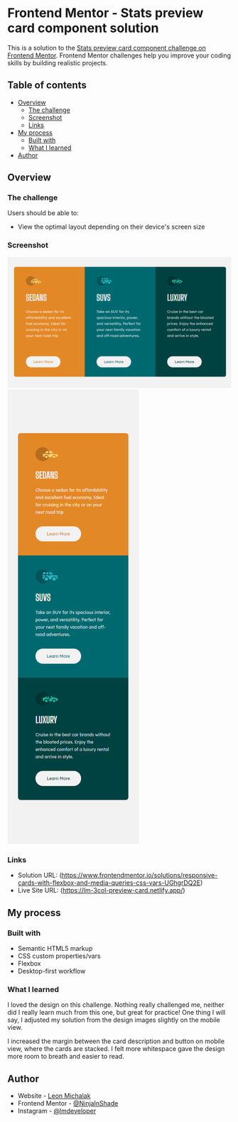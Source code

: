 # Frontend Mentor - Stats preview card component solution

This is a solution to the [Stats preview card component challenge on Frontend Mentor](https://www.frontendmentor.io/challenges/stats-preview-card-component-8JqbgoU62). Frontend Mentor challenges help you improve your coding skills by building realistic projects.

## Table of contents

- [Overview](#overview)
  - [The challenge](#the-challenge)
  - [Screenshot](#screenshot)
  - [Links](#links)
- [My process](#my-process)
  - [Built with](#built-with)
  - [What I learned](#what-i-learned)
- [Author](#author)

## Overview

### The challenge

Users should be able to:

- View the optimal layout depending on their device's screen size

### Screenshot

![](./screenshots/Desktop_solution.png)
![](./screenshots/Mobile_solution.png)

### Links

- Solution URL: (https://www.frontendmentor.io/solutions/responsive-cards-with-flexbox-and-media-queries-css-vars-UGhgrDQ2E)
- Live Site URL: (https://lm-3col-preview-card.netlify.app/)

## My process

### Built with

- Semantic HTML5 markup
- CSS custom properties/vars
- Flexbox
- Desktop-first workflow

### What I learned

I loved the design on this challenge. Nothing really challenged me, neither did I really learn much from this one, but great for practice! One thing I will say, I adjusted my solution from the design images slightly on the mobile view.

I increased the margin between the card description and button on mobile view, where the cards are stacked. I felt more whitespace gave the design more room to breath and easier to read.

## Author

- Website - [Leon Michalak](https://www.leonmichalak.tech)
- Frontend Mentor - [@NinjaInShade](https://www.frontendmentor.io/profile/NinjaInShade)
- Instagram - [@lmdeveloper](https://www.instagram.com/lmdeveloper/)
